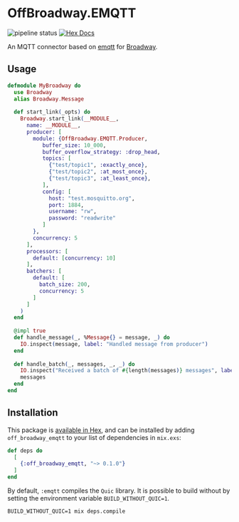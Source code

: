 # OffBroadway.EMQTT

![pipeline status](https://github.com/Intility/off_broadway_emqtt/actions/workflows/elixir.yaml/badge.svg?event=push&branch=main)
[![Hex Docs](https://img.shields.io/badge/hex-docs-blue.svg?style=plastic)](https://hexdocs.pm/off_broadway_emqtt/readme.html)

An MQTT connector based on [emqtt](https://github.com/emqx/emqtt) for [Broadway](https://github.com/dashbitco/broadway).

## Usage

``` elixir
defmodule MyBroadway do 
  use Broadway
  alias Broadway.Message
  
  def start_link(_opts) do 
    Broadway.start_link(__MODULE__,
      name: __MODULE__,
      producer: [
        module: {OffBroadway.EMQTT.Producer, 
           buffer_size: 10_000,
           buffer_overflow_strategy: :drop_head,
           topics: [
             {"test/topic1", :exactly_once},
             {"test/topic2", :at_most_once},
             {"test/topic3", :at_least_once},
           ],
           config: [
             host: "test.mosquitto.org",
             port: 1884,
             username: "rw",
             password: "readwrite"
           ]
        },
        concurrency: 5
      ],
      processors: [
        default: [concurrency: 10]
      ],
      batchers: [
        default: [
          batch_size: 200,
          concurrency: 5 
        ]
      ]
    )
  end
  
  @impl true
  def handle_message(_, %Message{} = message, _) do 
    IO.inspect(message, label: "Handled message from producer")
  end
  
  def handle_batch(_, messages, _, _) do 
    IO.inspect("Received a batch of #{length(messages)} messages", label: "Handled batch from producer")
    messages
  end
end
```


## Installation

This package is [available in Hex](https://hex.pm/packages/off_broadway_emqtt), and can be installed
by adding `off_broadway_emqtt` to your list of dependencies in `mix.exs`:

```elixir
def deps do
  [
    {:off_broadway_emqtt, "~> 0.1.0"}
  ]
end
```

By default, `:emqtt` compiles the `Quic` library. It is possible to build without by setting the environment variable
`BUILD_WITHOUT_QUIC=1`.

``` shell
BUILD_WITHOUT_QUIC=1 mix deps.compile
```


